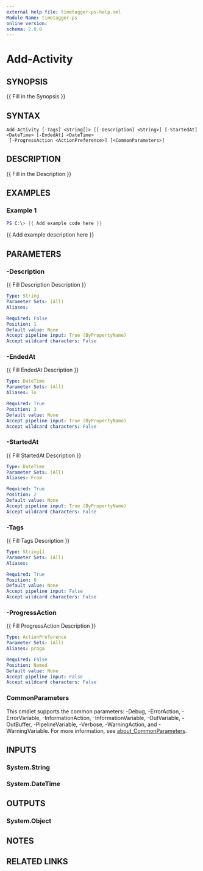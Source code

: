 ```yaml
---
external help file: timetagger-ps-help.xml
Module Name: timetagger-ps
online version:
schema: 2.0.0
---
```


# Add-Activity

## SYNOPSIS
{{ Fill in the Synopsis }}

## SYNTAX

```
Add-Activity [-Tags] <String[]> [[-Description] <String>] [-StartedAt] <DateTime> [-EndedAt] <DateTime>
 [-ProgressAction <ActionPreference>] [<CommonParameters>]
```

## DESCRIPTION
{{ Fill in the Description }}

## EXAMPLES

### Example 1
```powershell
PS C:\> {{ Add example code here }}
```

{{ Add example description here }}

## PARAMETERS

### -Description
{{ Fill Description Description }}

```yaml
Type: String
Parameter Sets: (All)
Aliases:

Required: False
Position: 1
Default value: None
Accept pipeline input: True (ByPropertyName)
Accept wildcard characters: False
```

### -EndedAt
{{ Fill EndedAt Description }}

```yaml
Type: DateTime
Parameter Sets: (All)
Aliases: To

Required: True
Position: 3
Default value: None
Accept pipeline input: True (ByPropertyName)
Accept wildcard characters: False
```

### -StartedAt
{{ Fill StartedAt Description }}

```yaml
Type: DateTime
Parameter Sets: (All)
Aliases: From

Required: True
Position: 2
Default value: None
Accept pipeline input: True (ByPropertyName)
Accept wildcard characters: False
```

### -Tags
{{ Fill Tags Description }}

```yaml
Type: String[]
Parameter Sets: (All)
Aliases:

Required: True
Position: 0
Default value: None
Accept pipeline input: False
Accept wildcard characters: False
```

### -ProgressAction
{{ Fill ProgressAction Description }}

```yaml
Type: ActionPreference
Parameter Sets: (All)
Aliases: proga

Required: False
Position: Named
Default value: None
Accept pipeline input: False
Accept wildcard characters: False
```

### CommonParameters
This cmdlet supports the common parameters: -Debug, -ErrorAction, -ErrorVariable, -InformationAction, -InformationVariable, -OutVariable, -OutBuffer, -PipelineVariable, -Verbose, -WarningAction, and -WarningVariable. For more information, see [about_CommonParameters](http://go.microsoft.com/fwlink/?LinkID=113216).

## INPUTS

### System.String

### System.DateTime

## OUTPUTS

### System.Object
## NOTES

## RELATED LINKS
